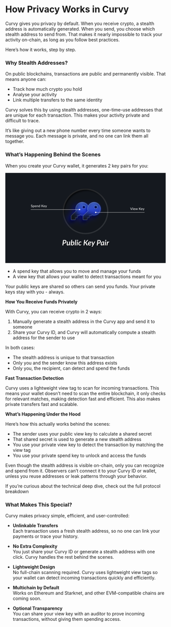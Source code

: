 # How Privacy Works in Curvy

Curvy gives you privacy by default. When you receive crypto, a stealth address is automatically generated. When you send, you choose which stealth address to send from. That makes it nearly impossible to track your activity on-chain, as long as you follow best practices.

Here’s how it works, step by step. 

### Why Stealth Addresses?

On public blockchains, transactions are public and permanently visible. That means anyone can:

- Track how much crypto you hold
- Analyse your activity
- Link multiple transfers to the same identity

Curvy solves this by using stealth addresses, one-time-use addresses that are unique for each transaction. This makes your activity private and difficult to trace.

It’s like giving out a new phone number every time someone wants to message you. Each message is private, and no one can link them all together.

### What’s Happening Behind the Scenes

When you create your Curvy wallet, it generates 2 key pairs for you:

![Public Key Pair](./public/images/public_key_pair.png)

- A spend key that allows you to move and manage your funds
- A view key that allows your wallet to detect transactions meant for you

Your public keys are shared so others can send you funds. Your private keys stay with you - always.

**How You Receive Funds Privately**

With Curvy, you can receive crypto in 2 ways:

1. Manually generate a stealth address in the Curvy app and send it to someone  
2. Share your Curvy ID, and Curvy will automatically compute a stealth address for the sender to use

In both cases:

- The stealth address is unique to that transaction  
- Only you and the sender know this address exists  
- Only you, the recipient, can detect and spend the funds

**Fast Transaction Detection**

Curvy uses a lightweight view tag to scan for incoming transactions. This means your wallet doesn’t need to scan the entire blockchain, it only checks for relevant matches, making detection fast and efficient. This also makes private transfers fast and scalable.

**What’s Happening Under the Hood**

Here’s how this actually works behind the scenes:

- The sender uses your public view key to calculate a shared secret  
- That shared secret is used to generate a new stealth address  
- You use your private view key to detect the transaction by matching the view tag  
- You use your private spend key to unlock and access the funds

Even though the stealth address is visible on-chain, only you can recognize and spend from it. Observers can’t connect it to your Curvy ID or wallet, unless you reuse addresses or leak patterns through your behavior.

If you’re curious about the technical deep dive, check out the full protocol breakdown

### What Makes This Special?

Curvy makes privacy simple, efficient, and user-controlled:

- **Unlinkable Transfers**  
  Each transaction uses a fresh stealth address, so no one can link your payments or trace your history.

- **No Extra Complexity**  
  You just share your Curvy ID or generate a stealth address with one click. Curvy handles the rest behind the scenes.

- **Lightweight Design**  
  No full-chain scanning required. Curvy uses lightweight view tags so your wallet can detect incoming transactions quickly and efficiently.

- **Multichain by Default**  
  Works on Ethereum and Starknet, and other EVM-compatible chains are coming soon.

- **Optional Transparency**  
  You can share your view key with an auditor to prove incoming transactions, without giving them spending access.
